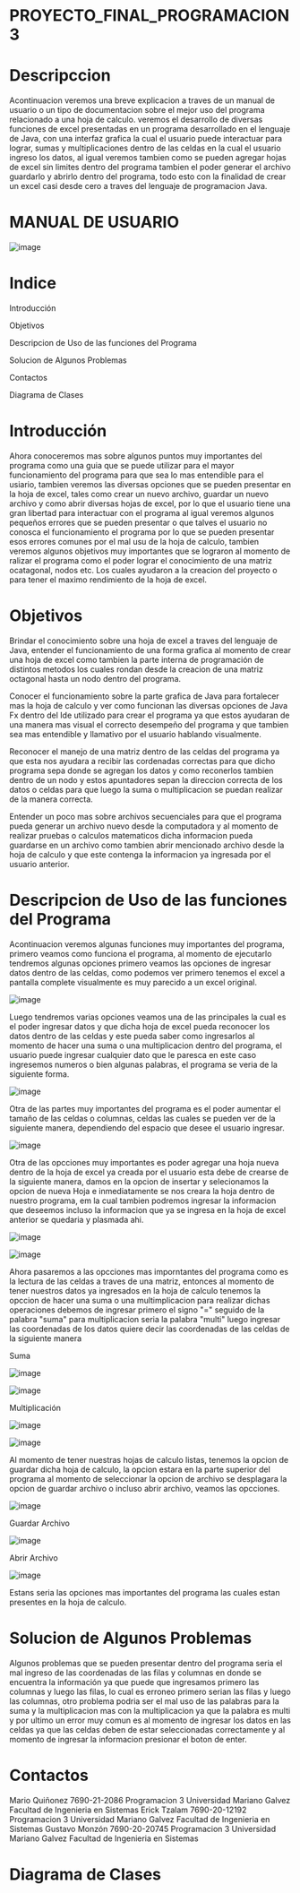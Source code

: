 # PROYECTO_FINAL_PROGRAMACION3

# Descripccion

Acontinuacion veremos una breve explicacion a traves de un manual de usuario o un tipo de documentacion sobre el mejor uso del programa relacionado a una hoja de calculo. veremos el desarrollo de diversas funciones de excel presentadas en un programa desarrollado en el lenguaje de Java, con una interfaz grafica la cual el usuario puede interactuar para lograr, sumas y multiplicaciones dentro de las celdas en la cual el usuario ingreso los datos, al igual veremos tambien como se pueden agregar hojas de excel sin limites dentro del programa tambien el poder generar el archivo guardarlo y abrirlo dentro del programa, todo esto con la finalidad de crear un excel casi desde cero a traves del lenguaje de programacion Java.

# MANUAL DE USUARIO

![image](https://github.com/MarioMR81/ProyectoFinal-Programacion3/assets/91577396/07eb9879-e919-44ff-a231-59e5ef983e47)


# Indice

Introducción

Objetivos

Descripcion de Uso de las funciones del Programa

Solucion de Algunos Problemas

Contactos

Diagrama de Clases


# Introducción

Ahora conoceremos mas sobre algunos puntos muy importantes del programa como una guia que se puede utilizar para el mayor funcionamiento del programa para que sea lo mas entendible para el usiario, tambien veremos las diversas opciones que se pueden presentar en la hoja de excel, tales como crear un nuevo archivo, guardar un nuevo archivo y como abrir diversas hojas de excel, por lo que el usuario tiene una gran libertad para interactuar con el programa al igual veremos algunos pequeños errores que se pueden presentar o que talves el usuario no conosca el funcionamiento el programa por lo que se pueden presentar esos errores comunes por el mal usu de la hoja de calculo, tambien veremos algunos objetivos muy importantes que se lograron al momento de ralizar el programa como el poder lograr el conocimiento de una matriz ocatagonal, nodos etc. Los cuales ayudaron a la creacion del proyecto o para tener el maximo rendimiento de la hoja de excel.


# Objetivos

Brindar el conocimiento sobre una hoja de excel a traves del lenguaje de Java, entender el funcionamiento de una forma grafica al momento de crear una hoja de excel como tambien la parte interna de programación de distintos metodos los cuales rondan desde la creacion de una matriz octagonal hasta un nodo dentro del programa.

Conocer el funcionamiento sobre la parte grafica de Java para fortalecer mas la hoja de calculo y ver como funcionan las diversas opciones de Java Fx dentro del Ide utilizado para crear el programa ya que estos ayudaran de una manera mas visual el correcto desempeño del programa y que tambien sea mas entendible y llamativo por el usuario hablando visualmente.

Reconocer el manejo de una matriz dentro de las celdas del programa ya que esta nos ayudara a recibir las cordenadas correctas para que dicho programa sepa donde se agregan los datos y como reconerlos tambien dentro de un nodo y estos apuntadores sepan la direccion correcta de los datos o celdas para que luego la suma o multiplicacion se puedan realizar de la manera correcta.

Entender un poco mas sobre archivos secuenciales para que el programa pueda generar un archivo nuevo desde la computadora y al momento de realizar pruebas o calculos matematicos dicha informacion pueda guardarse en un archivo como tambien abrir mencionado archivo desde la hoja de calculo y que este contenga la informacion ya ingresada por el usuario anterior.

# Descripcion de Uso de las funciones del Programa

Acontinuacion veremos algunas funciones muy importantes del programa, primero veamos como funciona el programa, al momento de ejecutarlo tendremos algunas opciones primero veamos las opciones de ingresar datos dentro de las celdas, como podemos ver primero tenemos el excel a pantalla complete visualmente es muy parecido a un excel original.

![image](https://github.com/MarioMR81/ProyectoFinal-Programacion3/assets/91577396/0ddf6164-a9b3-4ed2-a2c3-d3fd587c8321)

Luego tendremos varias opciones veamos una de las principales la cual es el poder ingresar datos y que dicha hoja de excel pueda reconocer los datos dentro de las celdas y este pueda saber como ingresarlos al momento de hacer una suma o una multiplicacion dentro del programa, el usuario puede ingresar cualquier dato que le paresca en este caso ingresemos numeros o bien algunas palabras, el programa se veria de la siguiente forma.

![image](https://github.com/MarioMR81/ProyectoFinal-Programacion3/assets/91577396/3e16475c-7e20-42fd-a64c-862fe76e5ab2)

Otra de las partes muy importantes del programa es el poder aumentar el tamaño de las celdas o columnas, celdas las cuales se pueden ver de la siguiente manera, dependiendo del espacio que desee el usuario ingresar.

![image](https://github.com/MarioMR81/ProyectoFinal-Programacion3/assets/91577396/f996a7ec-7135-4fbb-9e5f-4e3a4eef7336)

Otra de las opcciones muy importantes es poder agregar una hoja nueva dentro de la hoja de excel ya creada por el usuario esta debe de crearse de la siguiente manera, damos en la opcion de insertar y selecionamos la opcion de nueva Hoja e inmediatamente se nos creara la hoja dentro de nuestro programa, em la cual tambien podremos ingresar la informacion que deseemos incluso la informacion que ya se ingresa en la hoja de excel anterior se quedaria y plasmada ahi.

![image](https://github.com/MarioMR81/ProyectoFinal-Programacion3/assets/91577396/7e04bbd0-ddd7-445e-97a0-0e04097191f4)

![image](https://github.com/MarioMR81/ProyectoFinal-Programacion3/assets/91577396/3d9974a3-44a4-4336-9cb8-675d9cabf62d)

Ahora pasaremos a las opcciones mas imporntantes del programa como es la lectura de las celdas a traves de una matriz, entonces al momento de tener nuestros datos ya ingresados en la hoja de calculo tenemos la opccion de hacer una suma o una multimplicacion para realizar dichas operaciones debemos de ingresar primero el signo "=" seguido de la palabra "suma" para multiplicacion seria la palabra "multi" luego ingresar las coordenadas de los datos quiere decir las coordenadas de las celdas de la siguiente manera 

Suma

![image](https://github.com/MarioMR81/ProyectoFinal-Programacion3/assets/91577396/f8a5e99d-d16a-4dc6-9b1c-f345d11caf28)

![image](https://github.com/MarioMR81/ProyectoFinal-Programacion3/assets/91577396/8f5f8b96-c86d-4b4d-98ce-584b64fb506b)


Multiplicación

![image](https://github.com/MarioMR81/ProyectoFinal-Programacion3/assets/91577396/ad090e53-8406-4dce-8a64-81013a02158e)

![image](https://github.com/MarioMR81/ProyectoFinal-Programacion3/assets/91577396/32882124-69f4-44d8-a697-d26fb70a943b)

Al momento de tener nuestras hojas de calculo listas, tenemos la opcion de guardar dicha hoja de calculo, la opcion estara en la parte superior del programa al momento de seleccionar la opcion de archivo se desplagara la opcion de guardar archivo o incluso abrir archivo, veamos las opcciones.

![image](https://github.com/MarioMR81/ProyectoFinal-Programacion3/assets/91577396/b105e3e8-236b-4be5-b952-18bf021f33af)

Guardar Archivo

![image](https://github.com/MarioMR81/ProyectoFinal-Programacion3/assets/91577396/d50412af-d3e9-4900-a812-403cd03e54d9)

Abrir Archivo

![image](https://github.com/MarioMR81/ProyectoFinal-Programacion3/assets/91577396/cdb7b643-5a56-46c0-b555-2da0fa3cfec6)

Estans seria las opciones mas importantes del programa las cuales estan presentes en la hoja de calculo.

# Solucion de Algunos Problemas

Algunos problemas que se pueden presentar dentro del programa seria el mal ingreso de las coordenadas de las filas y columnas en donde se encuentra la información ya que puede que ingresamos primero las columnas y luego las filas, lo cual es erroneo primero serian las filas y luego las columnas, otro problema podria ser el mal uso de las palabras para la suma y la multiplicacion mas con la multiplicacion ya que la palabra es multi y por ultimo un error muy comun es al momento de ingresar los datos en las celdas ya que las celdas deben de estar seleccionadas correctamente y al momento de ingresar la informacion presionar el boton de enter.

# Contactos

Mario Quiñonez 7690-21-2086 Programacion 3 Universidad Mariano Galvez Facultad de Ingenieria en Sistemas 
Erick Tzalam 7690-20-12192 Programacion 3 Universidad Mariano Galvez Facultad de Ingenieria en Sistemas
Gustavo Monzón 7690-20-20745 Programacion 3 Universidad Mariano Galvez Facultad de Ingenieria en Sistemas

# Diagrama de Clases


